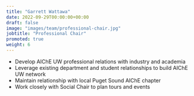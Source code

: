```yaml
---
title: "Garrett Wattawa"
date: 2022-09-29T00:00:00+00:00
draft: false
image: "images/team/professional-chair.jpg"
jobtitle: "Professional Chair"
promoted: true
weight: 6
---
```


- Develop AIChE UW professional relations with industry and academia
- Leverage existing department and student relationships to build AIChE UW network
- Maintain relationship with local Puget Sound AIChE chapter
- Work closely with Social Chair to plan tours and events
